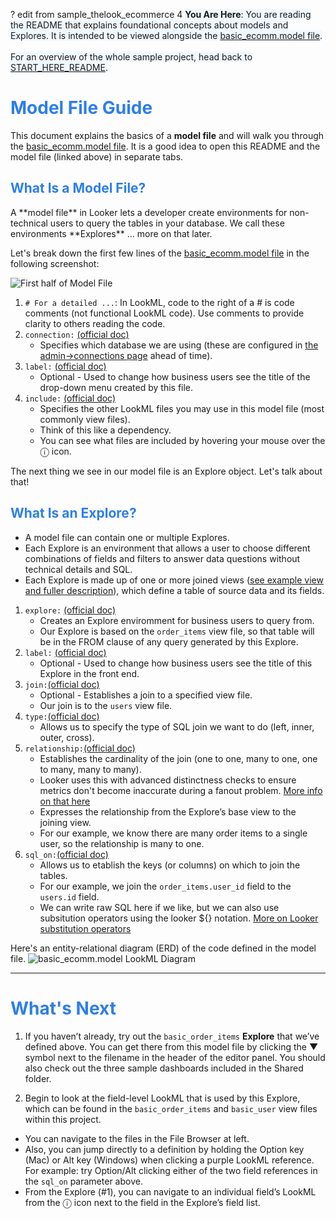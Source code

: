 ? edit from sample_thelook_ecommerce 4
<span style="background-color:aliceblue">
**You Are Here**: You are reading the README that explains foundational concepts about models and Explores. It is intended to be viewed alongside the [basic_ecomm.model file](/projects/sample_thelook_ecommerce/files/1_basic_lookml/basic_ecomm.model.lkml).
<br><br>For an overview of the whole sample project, head back to [START_HERE_README](/projects/sample_thelook_ecommerce/files/0_start_here/START_HERE_README.md).
</span>

<h1><span style="color:#2d7eea">Model File Guide</span></h1>

This document explains the basics of a **model file** and will walk you through the [basic_ecomm.model file](/projects/sample_thelook_ecommerce/files/1_basic_lookml/basic_ecomm.model.lkml).
It is a good idea to open this README and the model file (linked above) in separate tabs.

<h2><span style="color:#2d7eea">What Is a Model File?</span></h2>
A **model file** in Looker lets a developer create environments for non-technical users to query the tables in your database. We call these environments **Explores** ... more on that later.

Let's break down the first few lines of the [basic_ecomm.model file](/projects/sample_thelook_ecommerce/files/1_basic_lookml/basic_ecomm.model.lkml) in the following screenshot:

![First half of Model File](https://i.imgur.com/jx9D9Uv.png)

1.  `# For a detailed ...`: In LookML, code to the right of a # is code comments (not functional LookML code). Use comments to provide clarity to others reading the code.
2.  `connection:` [(official doc)](https://cloud.google.com/looker/docs/reference/param-model-connection)
    - Specifies which database we are using (these are configured in [the admin->connections page](/admin/next/connections) ahead of time).
3.  `label:` [(official doc)](https://cloud.google.com/looker/docs/reference/param-model-label)
    - Optional - Used to change how business users see the title of the drop-down menu created by this file.
4.  `include:` [(official doc)](https://cloud.google.com/looker/docs/reference/param-model-include)
    - Specifies the other LookML files you may use in this model file (most commonly view files).
    - Think of this like a dependency.
    - You can see what files are included by hovering your mouse over the ⓘ icon.

The next thing we see in our model file is an Explore object. Let's talk about that!

<h2><span style="color:#2d7eea">What Is an Explore?</span></h2>

- A model file can contain one or multiple Explores.
- Each Explore is an environment that allows a user to choose different combinations of fields and filters to answer data questions without technical details and SQL.
- Each Explore is made up of one or more joined views ([see example view and fuller description](/projects/sample_thelook_ecommerce/files/1_basic_lookml/basic_order_items.view.lkml)), which define a table of source data and its fields.

1.  `explore:` [(official doc)](https://cloud.google.com/looker/docs/reference/param-explore-explore)
    - Creates an Explore enviromment for business users to query from.
    - Our Explore is based on the `order_items` view file, so that table will be in the FROM clause of any query generated by this Explore.
2.  `label:` [(official doc)](https://cloud.google.com/looker/docs/reference/param-explore-label)
    - Optional - Used to change how business users see the title of this Explore in the front end.
3.  `join:`[(official doc)](https://cloud.google.com/looker/docs/reference/param-explore-join)
    - Optional - Establishes a join to a specified view file.
    - Our join is to the `users` view file.
4.  `type:`[(official doc)](https://cloud.google.com/looker/docs/reference/param-explore-join-type)
    - Allows us to specify the type of SQL join we want to do (left, inner, outer, cross).
5.  `relationship:`[(official doc)](https://cloud.google.com/looker/docs/reference/param-explore-join-relationship)
    - Establishes the cardinality of the join (one to one, many to one, one to many, many to many).
    - Looker uses this with advanced distinctness checks to ensure metrics don't become inaccurate during a fanout problem. [More info on that here](https://cloud.google.com/looker/docs/best-practices/understanding-symmetric-aggregates)
    - Expresses the relationship from the Explore’s base view to the joining view.
    - For our example, we know there are many order items to a single user, so the relationship is many to one.
6.  `sql_on:`[(official doc)](https://cloud.google.com/looker/docs/reference/param-explore-join-sql-on)
    - Allows us to etablish the keys (or columns) on which to join the tables.
    - For our example, we join the `order_items.user_id` field to the `users.id` field.
    - We can write raw SQL here if we like, but we can also use subsitution operators using the looker ${} notation. [More on Looker substitution operators](https://cloud.google.com/looker/docs/sql-and-referring-to-lookml#substitution_operator_)

Here's an entity-relational diagram (ERD) of the code defined in the model file.
![basic_ecomm.model LookML Diagram](https://cloud.google.com/looker/docs/images/sample_lookml_basic_erd.png)

---

<h1><span style="color:#2d7eea">What's Next</span></h1>

1.  If you haven’t already, try out the `basic_order_items` **Explore** that we’ve defined above. You can get there from this model file by clicking the ▼ symbol next to the filename in the header of the editor panel. You should also check out the three sample dashboards included in the Shared folder.

2.  Begin to look at the field-level LookML that is used by this Explore, which can be found in the `basic_order_items` and `basic_user` view files within this project.

- You can navigate to the files in the File Browser at left.
- Also, you can jump directly to a definition by holding the Option key (Mac) or Alt key (Windows) when clicking a purple LookML reference. For example: try Option/Alt clicking either of the two field references in the `sql_on` parameter above.
- From the Explore (#1), you can navigate to an individual field’s LookML from the ⓘ icon next to the field in the Explore’s field list.
